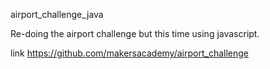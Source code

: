 airport_challenge_java

Re-doing the airport challenge but this time using javascript.

link https://github.com/makersacademy/airport_challenge
